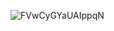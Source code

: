 ![FVwCyGYaUAIppqN](https://user-images.githubusercontent.com/55280365/174812545-e399a9c3-b83d-4411-a49c-8646ba32b6b2.jpg)
